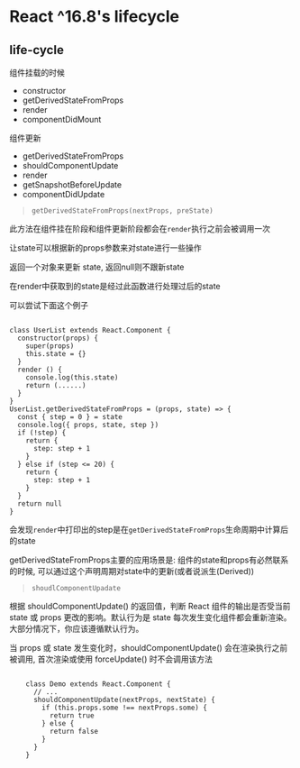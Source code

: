 # React ^16.8's lifecycle

## life-cycle

组件挂载的时候

- constructor
- getDerivedStateFromProps
- render
- componentDidMount

组件更新

- getDerivedStateFromProps
- shouldComponentUpdate
- render
- getSnapshotBeforeUpdate
- componentDidUpdate

> `getDerivedStateFromProps(nextProps, preState)`

此方法在组件挂在阶段和组件更新阶段都会在`render`执行之前会被调用一次

让state可以根据新的props参数来对state进行一些操作

返回一个对象来更新 state, 返回null则不跟新state

在render中获取到的state是经过此函数进行处理过后的state

可以尝试下面这个例子

```Jsx

class UserList extends React.Component {
  constructor(props) {
    super(props)
    this.state = {}
  }
  render () {
    console.log(this.state)
    return (......)
  }
}
UserList.getDerivedStateFromProps = (props, state) => {
  const { step = 0 } = state
  console.log({ props, state, step })
  if (!step) {
    return {
      step: step + 1
    }
  } else if (step <= 20) {
    return {
      step: step + 1
    }
  }
  return null
}
```

会发现`render`中打印出的step是在`getDerivedStateFromProps`生命周期中计算后的state

getDerivedStateFromProps主要的应用场景是: 组件的state和props有必然联系的时候, 可以通过这个声明周期对state中的更新(或者说派生(Derived))

> `shoudlComponentUpadate`

根据 shouldComponentUpdate() 的返回值，判断 React 组件的输出是否受当前 state 或 props 更改的影响。默认行为是 state 每次发生变化组件都会重新渲染。大部分情况下，你应该遵循默认行为。

当 props 或 state 发生变化时，shouldComponentUpdate() 会在渲染执行之前被调用, 首次渲染或使用 forceUpdate() 时不会调用该方法

```JSX

    class Demo extends React.Component {
      // ...
      shouldComponentUpdate(nextProps, nextState) {
        if (this.props.some !== nextProps.some) {
          return true
        } else {
          return false
        }
      }
    }

```
